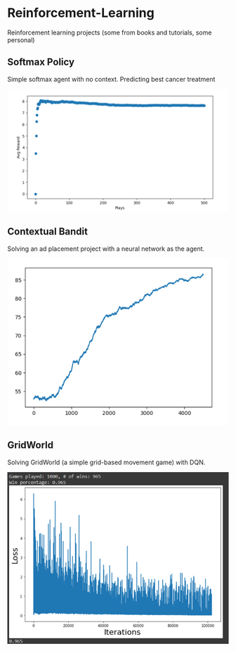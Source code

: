 # Reinforcement-Learning

Reinforcement learning projects (some from books and tutorials, some personal)

## Softmax Policy

Simple softmax agent with no context. Predicting best cancer treatment

![alt text](https://github.com/djurdjevicfilip/Reinforcement-Learning/blob/master/images/softmax.png?raw=true)

## Contextual Bandit

Solving an ad placement project with a neural network as the agent.

![alt text](https://github.com/djurdjevicfilip/Reinforcement-Learning/blob/master/images/context-bandit.png?raw=true)

## GridWorld

Solving GridWorld (a simple grid-based movement game) with DQN.

![alt text](https://github.com/djurdjevicfilip/Reinforcement-Learning/blob/master/images/optimized_5x5.png?raw=true)
